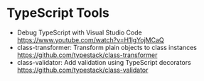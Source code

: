 # TypeScript Tools
* Debug TypeScript with Visual Studio Code <https://www.youtube.com/watch?v=H1lgYojMCaQ>
* class-transformer: Transform plain objects to class instances <https://github.com/typestack/class-transformer>
* class-validator: Add validation using TypeScript decorators <https://github.com/typestack/class-validator>
